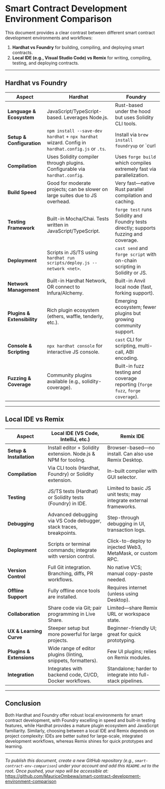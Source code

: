 # Smart Contract Development Environment Comparison

This document provides a clear contrast between different smart contract development environments and workflows:

1. **Hardhat vs Foundry** for building, compiling, and deploying smart contracts.
2. **Local IDE (e.g., Visual Studio Code) vs Remix** for writing, compiling, testing, and deploying contracts.

---

## Hardhat vs Foundry

| Aspect                       | Hardhat                                              | Foundry                                                     |
|------------------------------|------------------------------------------------------|-------------------------------------------------------------|
| **Language & Ecosystem**     | JavaScript/TypeScript-based. Leverages Node.js.      | Rust-based under the hood but uses Solidity CLI tools.      |
| **Setup & Configuration**    | `npm install --save-dev hardhat` + `npx hardhat` wizard. Config in `hardhat.config.js` or `.ts`. | Install via `brew install foundryup` or `curl | bash`. Config in `foundry.toml`. |
| **Compilation**              | Uses Solidity compiler through plugins. Configurable via `hardhat.config`. | Uses `forge build` which compiles extremely fast via parallelization. |
| **Build Speed**              | Good for moderate projects; can be slower on large suites due to JS overhead. | Very fast—native Rust parallel compilation and caching.    |
| **Testing Framework**        | Built-in Mocha/Chai. Tests written in JavaScript/TypeScript. | `forge test` runs Solidity and Foundry tests directly; supports fuzzing and coverage. |
| **Deployment**               | Scripts in JS/TS using `hardhat run scripts/deploy.js --network <net>`. | `cast send` and `forge script` with on-chain scripting in Solidity or JS. |
| **Network Management**       | Built-in Hardhat Network, OR connect to Infura/Alchemy. | Built-in Anvil local node (fast, forking support).         |
| **Plugins & Extensibility**  | Rich plugin ecosystem (ethers, waffle, tenderly, etc.). | Emerging ecosystem; fewer plugins but growing community support. |
| **Console & Scripting**      | `npx hardhat console` for interactive JS console.    | `cast` CLI for scripting, multi-call, ABI encoding.        |
| **Fuzzing & Coverage**       | Community plugins available (e.g., solidity-coverage). | Built-in fuzz testing and coverage reporting (`forge fuzz`, `forge coverage`). |

---

## Local IDE vs Remix

| Aspect                    | Local IDE (VS Code, IntelliJ, etc.)                            | Remix IDE                                                  |
|---------------------------|----------------------------------------------------------------|------------------------------------------------------------|
| **Setup & Installation**  | Install editor + Solidity extension. Node.js & NPM for tooling. | Browser-based—no install. Can also use Remix Desktop.      |
| **Compilation**           | Via CLI tools (Hardhat, Foundry) or Solidity extension.        | In-built compiler with GUI selector.                      |
| **Testing**               | JS/TS tests (Hardhat) or Solidity tests (Foundry) in IDE.      | Limited to basic JS unit tests; may integrate external frameworks. |
| **Debugging**             | Advanced debugging via VS Code debugger, stack traces, breakpoints. | Step-through debugging in UI, transaction logs.           |
| **Deployment**            | Scripts or terminal commands; integrate with version control.  | Click-to-deploy to injected Web3, MetaMask, or custom RPC. |
| **Version Control**       | Full Git integration. Branching, diffs, PR workflows.          | No native VCS; manual copy-paste needed.                  |
| **Offline Support**       | Fully offline once tools are installed.                        | Requires internet (unless using Desktop).                  |
| **Collaboration**         | Share code via Git; pair programming in Live Share.            | Limited—share Remix URL or workspace state.               |
| **UX & Learning Curve**   | Steeper setup but more powerful for large projects.            | Beginner-friendly UI; great for quick prototyping.         |
| **Plugins & Extensions**  | Wide range of editor plugins (linting, snippets, formatters).  | Few UI plugins; relies on Remix modules.                  |
| **Integration**           | Integrates with backend code, CI/CD, Docker workflows.         | Standalone; harder to integrate into full-stack pipelines. |

---

## Conclusion

Both Hardhat and Foundry offer robust local environments for smart contract development, with Foundry excelling in speed and built-in testing features, while Hardhat provides a mature plugin ecosystem and JavaScript familiarity. Similarly, choosing between a local IDE and Remix depends on project complexity: IDEs are better suited for large-scale, integrated development workflows, whereas Remix shines for quick prototypes and learning.

---

*To publish this document, create a new GitHub repository (e.g., `smart-contract-env-comparison`) under your account and add this `README.md` to the root. Once pushed, your repo will be accessible at:*  
https://github.com/MauriceOmbewa/smart-contract-development-environment-comparison

